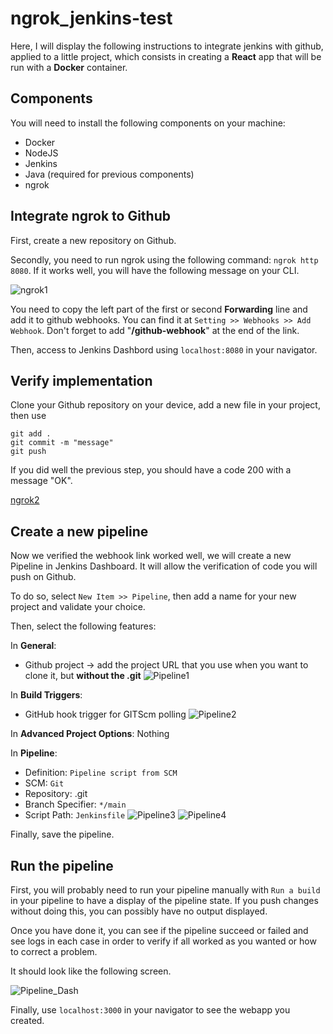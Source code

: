 # ngrok_jenkins-test

Here, I will display the following instructions to integrate jenkins with github, applied to a little project, which consists in creating a **React** app that will be run with a **Docker** container. 

## Components
You will need to install the following components on your machine: 
- Docker
- NodeJS
- Jenkins
- Java (required for previous components)
- ngrok


## Integrate ngrok to Github
First, create a new repository on Github.

Secondly, you need to run ngrok using the following command: `ngrok http 8080`. If it works well, you will have the following message on your CLI.

![ngrok1]()

You need to copy the left part of the first or second **Forwarding** line and add it to github webhooks. You can find it at `Setting >> Webhooks >> Add Webhook`. Don't forget to add "**/github-webhook**" at the end of the link.

Then, access to Jenkins Dashbord using `localhost:8080` in your navigator.

## Verify implementation
Clone your Github repository on your device, add a new file in your project, then use 

```
git add .
git commit -m "message"
git push
```

If you did well the previous step, you should have a code 200 with a message "OK".

[ngrok2]()

## Create a new pipeline
Now we verified the webhook link worked well, we will create a new Pipeline in Jenkins Dashboard. It will allow the verification of code you will push on Github.

To do so, select `New Item >> Pipeline`, then add a name for your new project and validate your choice.

Then, select the following features:

In **General**:
- Github project &rarr; add the project URL that you use when you want to clone it, but **without the .git**
![Pipeline1]()

In **Build Triggers**:
- GitHub hook trigger for GITScm polling
![Pipeline2]()

In **Advanced Project Options**: Nothing

In **Pipeline**: 
  - Definition: `Pipeline script from SCM`
  - SCM: `Git`
  - Repository: <Your repository>.git
  - Branch Specifier: `*/main`
  - Script Path: `Jenkinsfile`
![Pipeline3]()
![Pipeline4]()
  
Finally, save the pipeline.
  
## Run the pipeline

First, you will probably need to run your pipeline manually with `Run a build` in your pipeline to have a display of the pipeline state. If you push changes without doing this, you can possibly have no output displayed.
  
Once you have done it, you can see if the pipeline succeed or failed and see logs in each case in order to verify if all worked as you wanted or how to correct a problem.
  
It should look like the following screen.
  
![Pipeline_Dash]()

Finally, use `localhost:3000` in your navigator to see the webapp you created.
